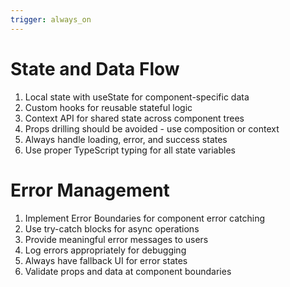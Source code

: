 ```yaml
---
trigger: always_on
---
```


# State and Data Flow
1. Local state with useState for component-specific data
2. Custom hooks for reusable stateful logic
3. Context API for shared state across component trees
4. Props drilling should be avoided - use composition or context
5. Always handle loading, error, and success states
6. Use proper TypeScript typing for all state variables

# Error Management
1. Implement Error Boundaries for component error catching
2. Use try-catch blocks for async operations
3. Provide meaningful error messages to users
4. Log errors appropriately for debugging
5. Always have fallback UI for error states
6. Validate props and data at component boundaries